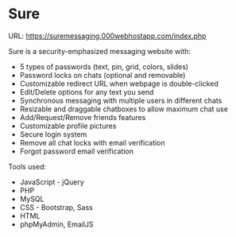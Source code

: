# Sure

URL: https://suremessaging.000webhostapp.com/index.php

Sure is a security-emphasized messaging website with:
 - 5 types of passwords (text, pin, grid, colors, slides)
 - Password locks on chats (optional and removable)
 - Customizable redirect URL when webpage is double-clicked
 - Edit/Delete options for any text you send
 - Synchronous messaging with multiple users in different chats 
 - Resizable and draggable chatboxes to allow maximum chat use
 - Add/Request/Remove friends features
 - Customizable profile pictures
 - Secure login system
 - Remove all chat locks with email verification
 - Forgot password email verification
 
 Tools used:
  - JavaScript - jQuery
  - PHP
  - MySQL
  - CSS - Bootstrap, Sass
  - HTML
  - phpMyAdmin, EmailJS

